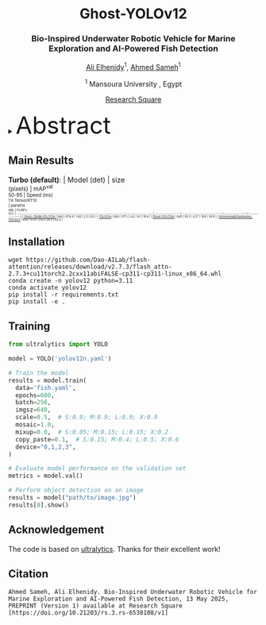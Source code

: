 

<div align="center">
<h1>Ghost-YOLOv12</h1>
<h3>Bio-Inspired Underwater Robotic Vehicle for Marine Exploration and AI-Powered Fish Detection</h3>

[Ali Elhenidy](https://github.com/Aliweka2020)<sup>1</sup>, [Ahmed Sameh](https://people.ucas.ac.cn/~qxye?language=en)<sup>1</sup>

<sup>1</sup>  Mansoura University , Egypt 


 [Research Square](https://www.researchsquare.com/article/rs-6538108/v1)

</div>



<details>
  <summary>
   <font size="+10">Abstract</font>
  </summary>
Ghost-YOLV12 is proposed, which is an enhanced version of the  YOLOv12 deep learning model. Trained on the DeepFish dataset, the proposed model achieved a mean average precision (mAP50) of 97.8 and demonstrated robust performance under occlusion, turbidity, and low-light conditions. All evaluations were conducted in simulation environments, with hydrodynamic testing performed through CFD and fish detection validated through annotated datasets. While no physical prototype has been deployed yet, the design is fully scalable and structured for real-world fabrication. 
</details>



## Main Results

**Turbo (default)**:
| Model (det)                                                                              | size<br><sup>(pixels) | mAP<sup>val<br>50-95 | Speed (ms) <br><sup>T4 TensorRT10<br> | params<br><sup>(M) | FLOPs<br><sup>(G) |
| :----------------------------------------------------------------------------------- | :-------------------: | :-------------------:| :------------------------------:| :-----------------:| :---------------:|
| [Ghost-CBAM-YOLO12m](https://drive.google.com/file/d/1WuFZkm-snOwEcApp1ZOIV0TWQU58Px8l/view?usp=sharing) | 640                   | 97.8.4                 | 1.60                            | 2.5                | 6.0               |
| [YOLO12m](https://drive.google.com/file/d/1z2kUELXWfPcoGO-2Vkl1tKnmOv5tYnU3/view?usp=sharing) | 640                   | 97.1                 | 2.42                            | 9.1                | 19.4              |
| [Ghost-YOLO12m](https://drive.google.com/file/d/1O1BdTvHSciFhN1y24O5qCV63e77m_c5U/view?usp=sharing) | 640                   | 95.5                 | 4.27                            | 19.6               | 59.8              |
| [Ghost(Head& Backbone)-YOLOv12](https://drive.google.com/file/d/1lYU8WrUbv8MF-HQAxibewWAdyU2OpS8O/view?usp=sharing) | 640                   | 91.8                 | 5.83                            | 26.5               | 82.4              |




## Installation
```
wget https://github.com/Dao-AILab/flash-attention/releases/download/v2.7.3/flash_attn-2.7.3+cu11torch2.2cxx11abiFALSE-cp311-cp311-linux_x86_64.whl
conda create -n yolov12 python=3.11
conda activate yolov12
pip install -r requirements.txt
pip install -e .
```



## Training 
```python
from ultralytics import YOLO

model = YOLO('yolov12n.yaml')

# Train the model
results = model.train(
  data='fish.yaml',
  epochs=600, 
  batch=256, 
  imgsz=640,
  scale=0.5,  # S:0.9; M:0.9; L:0.9; X:0.9
  mosaic=1.0,
  mixup=0.0,  # S:0.05; M:0.15; L:0.15; X:0.2
  copy_paste=0.1,  # S:0.15; M:0.4; L:0.5; X:0.6
  device="0,1,2,3",
)

# Evaluate model performance on the validation set
metrics = model.val()

# Perform object detection on an image
results = model("path/to/image.jpg")
results[0].show()

```

## Acknowledgement

The code is based on [ultralytics](https://github.com/ultralytics/ultralytics). Thanks for their excellent work!

## Citation

```
Ahmed Sameh, Ali Elhenidy. Bio-Inspired Underwater Robotic Vehicle for Marine Exploration and AI-Powered Fish Detection, 13 May 2025, PREPRINT (Version 1) available at Research Square [https://doi.org/10.21203/rs.3.rs-6538108/v1]
```

